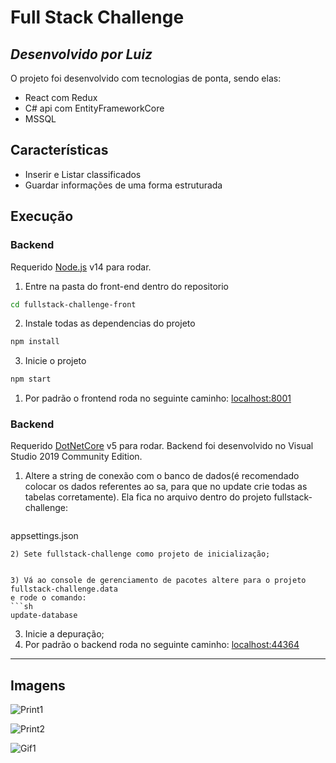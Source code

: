 # Full Stack Challenge
## _Desenvolvido por Luiz_


O projeto foi desenvolvido com tecnologias de ponta, sendo elas:

- React com Redux
- C# api com EntityFrameworkCore
- MSSQL

## Características

- Inserir e Listar classificados
- Guardar informações de uma forma estruturada


## Execução

### Backend
Requerido [Node.js](https://nodejs.org/) v14 para rodar.
1) Entre na pasta do front-end dentro do repositorio
```sh
cd fullstack-challenge-front
```

2) Instale todas as dependencias do projeto
```sh
npm install
```
3) Inicie o projeto
```sh
npm start
```

1) Por padrão o frontend roda no seguinte caminho:
[localhost:8001](https://localhost:8001/)


### Backend
Requerido [DotNetCore](https://dotnet.microsoft.com/download/dotnet/5.0) v5 para rodar.
Backend foi desenvolvido no Visual Studio 2019 Community Edition.

1) Altere a string de conexão com o banco de dados(é recomendado colocar os dados referentes ao sa, para que no update crie todas as tabelas corretamente). Ela fica no arquivo dentro do projeto fullstack-challenge:
   ```sh
appsettings.json
```
2) Sete fullstack-challenge como projeto de inicialização;


3) Vá ao console de gerenciamento de pacotes altere para o projeto fullstack-challenge.data 
e rode o comando:
```sh
update-database
```

3) Inicie a depuração;
4) Por padrão o backend roda no seguinte caminho:
[localhost:44364](https://localhost:44364/)
****
## Imagens
![Print1](https://user-images.githubusercontent.com/53011340/121126452-2f0a0480-c7f6-11eb-8d10-dab1d0345ab2.png)

![Print2](https://user-images.githubusercontent.com/53011340/121126469-34674f00-c7f6-11eb-9f20-0bca2ce9bce1.png)

![Gif1](https://user-images.githubusercontent.com/53011340/121126480-37623f80-c7f6-11eb-957e-e8030d23e9dc.gif)


